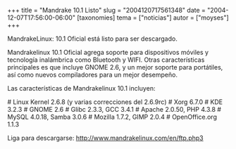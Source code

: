+++
title = "Mandrake 10.1 Listo"
slug = "2004120717561348"
date = "2004-12-07T17:56:00-06:00"
[taxonomies]
tema = ["noticias"]
autor = ["moyses"]
+++

MandrakeLinux: 10.1 Oficial está listo para ser descargado.

Mandrakelinux 10.1 Oficial agrega soporte para dispositivos móviles y
tecnología inalámbrica como Bluetooth y WIFI. Otras características
principales es que incluye GNOME 2.6, y un mejor soporte para
portátiles, así como nuevos compiladores para un mejor desempeño.

<!-- more -->
Las características de Mandrakelinux 10.1 incluyen:

\# Linux Kernel 2.6.8 (y varias correcciones del 2.6.9rc) \# Xorg 6.7.0
\# KDE 3.2.3 \# GNOME 2.6 \# Glibc 2.3.3, GCC 3.4.1 \# Apache 2.0.50,
PHP 4.3.8 \# MySQL 4.0.18, Samba 3.0.6 \# Mozilla 1.7.2, GIMP 2.0.4 \#
OpenOffice.org 1.1.3

Liga para descargarse: http://www.mandrakelinux.com/en/ftp.php3


